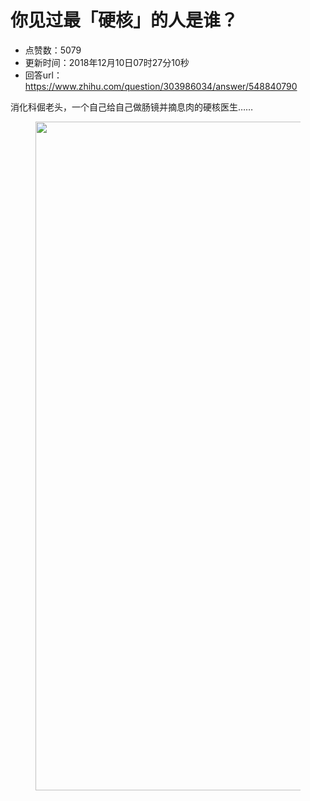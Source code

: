 # 你见过最「硬核」的人是谁？
- 点赞数：5079
- 更新时间：2018年12月10日07时27分10秒
- 回答url：https://www.zhihu.com/question/303986034/answer/548840790
<body>
 <p data-pid="rtTp_DZa">消化科倔老头，一个自己给自己做肠镜并摘息肉的硬核医生……</p>
 <figure data-size="normal">
  <img src="https://pica.zhimg.com/50/v2-f1aeed98d66d0fc8cae4cff78a279ded_720w.jpg?source=1940ef5c" data-rawwidth="1070" data-rawheight="1428" data-size="normal" data-original-token="v2-7c3171096221e18278d2f22e505f4015" data-default-watermark-src="https://picx.zhimg.com/50/v2-a3762207be63bc62e23ed16b00106a88_720w.jpg?source=1940ef5c" class="origin_image zh-lightbox-thumb" width="1070" data-original="https://picx.zhimg.com/v2-f1aeed98d66d0fc8cae4cff78a279ded_r.jpg?source=1940ef5c">
 </figure>
 <p></p>
</body>